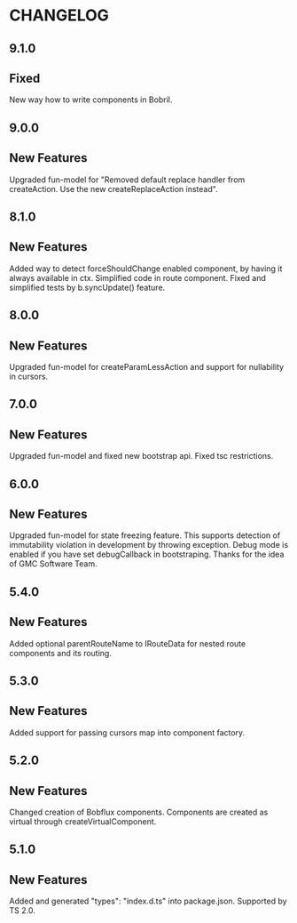 CHANGELOG
===

9.1.0
--

Fixed
-
New way how to write components in Bobril.


9.0.0
--

New Features
-
Upgraded fun-model for "Removed default replace handler from createAction. Use the new createReplaceAction instead".

8.1.0
--

New Features
-
Added way to detect forceShouldChange enabled component, by having it always available in ctx.
Simplified code in route component.
Fixed and simplified tests by b.syncUpdate() feature.

8.0.0
--

New Features
-
Upgraded fun-model for createParamLessAction and support for nullability in cursors.

7.0.0
--

New Features
-

Upgraded fun-model and fixed new bootstrap api.
Fixed tsc restrictions.

6.0.0
--

New Features
-

Upgraded fun-model for state freezing feature. This supports detection of immutability violation in development by throwing exception. Debug mode is enabled if you have set debugCallback in bootstraping. Thanks for the idea of GMC Software Team.

5.4.0
--

New Features
-

Added optional parentRouteName to IRouteData for nested route components and its routing.

5.3.0
--

New Features
-

Added support for passing cursors map into component factory.

5.2.0
--

New Features
-

Changed creation of Bobflux components. Components are created as virtual through createVirtualComponent.

5.1.0
--

New Features
-

Added and generated "types": "index.d.ts" into package.json. Supported by TS 2.0.
